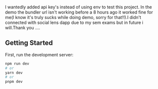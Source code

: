 I wantedly added api key's instead of using env to test this project.
In the demo the bundler url isn't working before a 8 hours ago it worked fine for me(I know it's truly sucks while doing demo, sorry for that!!).I didn't connected with social lens dapp due to my sem exams but in future i will.Thank you ....
## Getting Started

First, run the development server:

```bash
npm run dev
# or
yarn dev
# or
pnpm dev
```

